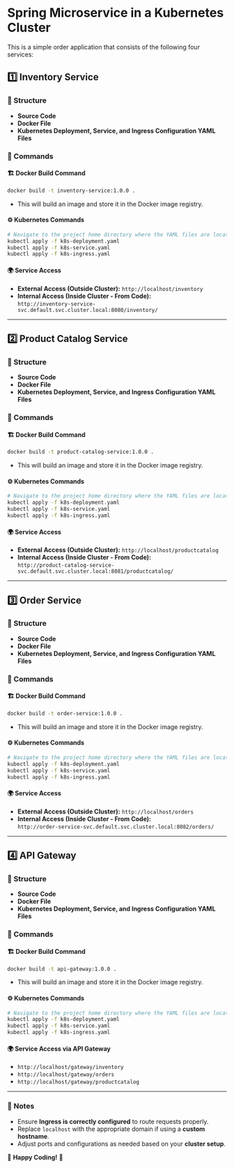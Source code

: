 # Spring Microservice in a Kubernetes Cluster

This is a simple order application that consists of the following four services:

## 1️⃣ Inventory Service

### 📂 Structure
- **Source Code**
- **Docker File**
- **Kubernetes Deployment, Service, and Ingress Configuration YAML Files**

### 🚀 Commands
#### 🏗 Docker Build Command
```sh
docker build -t inventory-service:1.0.0 .
```
- This will build an image and store it in the Docker image registry.

#### ⚙️ Kubernetes Commands
```sh
# Navigate to the project home directory where the YAML files are located
kubectl apply -f k8s-deployment.yaml
kubectl apply -f k8s-service.yaml
kubectl apply -f k8s-ingress.yaml
```

#### 🌍 Service Access
- **External Access (Outside Cluster):** `http://localhost/inventory`
- **Internal Access (Inside Cluster - From Code):**  
  `http://inventory-service-svc.default.svc.cluster.local:8080/inventory/`

---

## 2️⃣ Product Catalog Service

### 📂 Structure
- **Source Code**
- **Docker File**
- **Kubernetes Deployment, Service, and Ingress Configuration YAML Files**

### 🚀 Commands
#### 🏗 Docker Build Command
```sh
docker build -t product-catalog-service:1.0.0 .
```
- This will build an image and store it in the Docker image registry.

#### ⚙️ Kubernetes Commands
```sh
# Navigate to the project home directory where the YAML files are located
kubectl apply -f k8s-deployment.yaml
kubectl apply -f k8s-service.yaml
kubectl apply -f k8s-ingress.yaml
```

#### 🌍 Service Access
- **External Access (Outside Cluster):** `http://localhost/productcatalog`
- **Internal Access (Inside Cluster - From Code):**  
  `http://product-catalog-service-svc.default.svc.cluster.local:8081/productcatalog/`

---

## 3️⃣ Order Service

### 📂 Structure
- **Source Code**
- **Docker File**
- **Kubernetes Deployment, Service, and Ingress Configuration YAML Files**

### 🚀 Commands
#### 🏗 Docker Build Command
```sh
docker build -t order-service:1.0.0 .
```
- This will build an image and store it in the Docker image registry.

#### ⚙️ Kubernetes Commands
```sh
# Navigate to the project home directory where the YAML files are located
kubectl apply -f k8s-deployment.yaml
kubectl apply -f k8s-service.yaml
kubectl apply -f k8s-ingress.yaml
```

#### 🌍 Service Access
- **External Access (Outside Cluster):** `http://localhost/orders`
- **Internal Access (Inside Cluster - From Code):**  
  `http://order-service-svc.default.svc.cluster.local:8082/orders/`

---

## 4️⃣ API Gateway

### 📂 Structure
- **Source Code**
- **Docker File**
- **Kubernetes Deployment, Service, and Ingress Configuration YAML Files**

### 🚀 Commands
#### 🏗 Docker Build Command
```sh
docker build -t api-gateway:1.0.0 .
```
- This will build an image and store it in the Docker image registry.

#### ⚙️ Kubernetes Commands
```sh
# Navigate to the project home directory where the YAML files are located
kubectl apply -f k8s-deployment.yaml
kubectl apply -f k8s-service.yaml
kubectl apply -f k8s-ingress.yaml
```

#### 🌍 Service Access via API Gateway
- `http://localhost/gateway/inventory`
- `http://localhost/gateway/orders`
- `http://localhost/gateway/productcatalog`

---

### 📌 Notes
- Ensure **Ingress is correctly configured** to route requests properly.
- Replace `localhost` with the appropriate domain if using a **custom hostname**.
- Adjust ports and configurations as needed based on your **cluster setup**.

🎉 **Happy Coding!** 🚀

